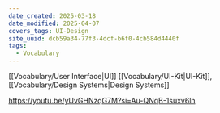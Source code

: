 ```yaml
---
date_created: 2025-03-18
date_modified: 2025-04-07
covers_tags: UI-Design
site_uuid: dcb59a34-77f3-4dcf-b6f0-4cb584d4440f
tags:
  - Vocabulary
---
```


[[Vocabulary/User Interface|UI]] [[Vocabulary/UI-Kit|UI-Kit]], [[Vocabulary/Design Systems|Design Systems]]

https://youtu.be/yUvGHNzqG7M?si=Au-QNqB-1suxv6ln